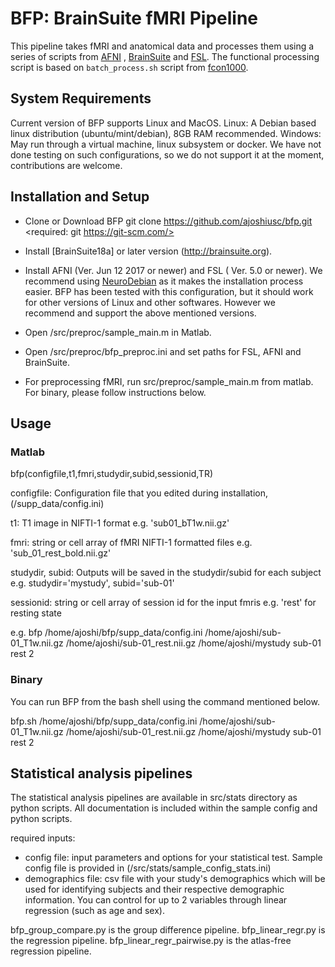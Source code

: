 # BFP: BrainSuite fMRI Pipeline
 This pipeline takes fMRI and anatomical data and processes them using a series 
 of scripts from [AFNI](https://afni.nimh.nih.gov/) , [BrainSuite](http://brainsuite.org/) and [FSL](https://fsl.fmrib.ox.ac.uk/fsl/fslwiki). The functional processing script is 
 based on `batch_process.sh` script from [fcon1000](http://fcon_1000.projects.nitrc.org/).
 
## System Requirements
Current version of BFP supports Linux and MacOS. 
Linux: A Debian based linux distribution (ubuntu/mint/debian), 8GB RAM recommended. 
Windows: May run through a virtual machine, linux subsystem or docker. We have not done testing on such configurations, so we do not support it at the moment, contributions are welcome.

## Installation and Setup
 * Clone or Download BFP
	git clone https://github.com/ajoshiusc/bfp.git
	<required: git https://git-scm.com/>
 * Install [BrainSuite18a] or later version (http://brainsuite.org).
 * Install AFNI (Ver. Jun 12 2017 or newer) and FSL ( Ver. 5.0 or newer). We recommend using [NeuroDebian](http://neuro.debian.net) as it makes the installation process easier. BFP has been tested with this configuration, but it should work for other versions of Linux and other softwares. However we recommend and support the above mentioned versions.

 * Open <bfpdir>/src/preproc/sample_main.m in Matlab.
 * Open <bfpdir>/src/preproc/bfp_preproc.ini and set paths for FSL, AFNI and BrainSuite.
 * For preprocessing fMRI, run src/preproc/sample_main.m from matlab. For binary, please follow instructions below.

## Usage
### Matlab
bfp(configfile,t1,fmri,studydir,subid,sessionid,TR)

 configfile: Configuration file that you edited during installation, (<bfpdir>/supp_data/config.ini) 
 
 t1: T1 image in NIFTI-1 format e.g. 'sub01_bT1w.nii.gz'

 fmri: string or cell array of fMRI NIFTI-1 formatted files e.g. 'sub_01_rest_bold.nii.gz'

 studydir, subid: Outputs will be saved in the studydir/subid for each subject e.g. studydir='mystudy', subid='sub-01'

 sessionid: string or cell array of session id for the input fmris e.g. 'rest' for resting state
 
 
 e.g.
bfp /home/ajoshi/bfp/supp_data/config.ini /home/ajoshi/sub-01_T1w.nii.gz /home/ajoshi/sub-01_rest.nii.gz /home/ajoshi/mystudy sub-01 rest 2


### Binary
You can run BFP from the bash shell using the command mentioned below.

bfp.sh /home/ajoshi/bfp/supp_data/config.ini /home/ajoshi/sub-01_T1w.nii.gz /home/ajoshi/sub-01_rest.nii.gz /home/ajoshi/mystudy sub-01 rest 2


## Statistical analysis pipelines
The statistical analysis pipelines are available in src/stats directory as python scripts. All documentation is included within the sample config and python scripts.

required inputs:
* config file: input parameters and options for your statistical test. Sample config file is provided in (<bfpdir>/src/stats/sample_config_stats.ini) 
* demographics file: csv file with your study's demographics which will be used for identifying subjects and their respective demographic information. You can control for up to 2 variables through linear regression (such as age and sex). 

bfp_group_compare.py is the group difference pipeline.
bfp_linear_regr.py is the regression pipeline.
bfp_linear_regr_pairwise.py is the atlas-free regression pipeline.
